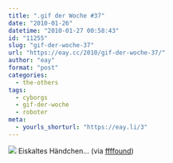 ```yaml
---
title: ".gif der Woche #37"
date: "2010-01-26"
datetime: "2010-01-27 00:58:43"
id: "11255"
slug: "gif-der-woche-37"
url: "https://eay.cc/2010/gif-der-woche-37/"
author: "eay"
format: "post"
categories:
  - the-others
tags:
  - cyborgs
  - gif-der-woche
  - roboter
meta:
  - yourls_shorturl: "https://eay.li/3"
---
```


![](https://eay.cc/uploads/2010/robohand.gif) Eiskaltes Händchen... (via [ffffound](http://ffffound.com/image/c6eab84bbc1a40fa94796dd9f8f0a77eca23139f?c=4731788))
